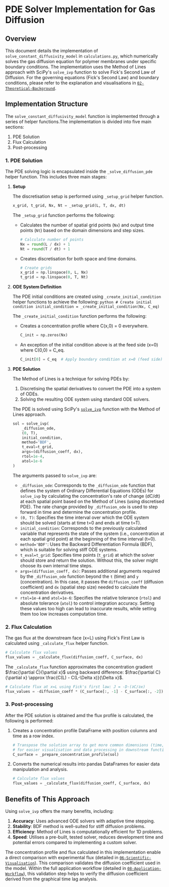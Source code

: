 # PDE Solver Implementation for Gas Diffusion

## Overview

This document details the implementation of `solve_constant_diffusivity_model` in `calculations.py`, which numerically solves the gas diffusion equation for polymer membranes under specific boundary conditions. The implementation uses the Method of Lines approach with SciPy's `solve_ivp` function to solve Fick's Second Law of Diffusion. For the governing equations (Fick's Second Law) and boundary conditions, please refer to the explanation and visualisations in [`02-Theoretical-Background`](02-Theoretical-Background.md).

## Implementation Structure

The `solve_constant_diffusivity_model` function is implemented through a series of helper functions.The implementation is divided into five main sections:

1. PDE Solution
2. Flux Calculation
5. Post-processing

### 1. PDE Solution

The PDE solving logic is encapsulated inside the `_solve_diffusion_pde` helper function. This includes three main stages:

1. **Setup**

    The discretisation setup is performed using `_setup_grid` helper function.
    ```python
    x_grid, t_grid, Nx, Nt = _setup_grid(L, T, dx, dt)
    ```
    
    The `_setup_grid` function performs the following:

    - Calculates the number of spatial grid points (`Nx`) and output time points (`Nt`) based on the domain dimensions and step sizes.
        ```python
        # Calculate number of points
        Nx = round(L / dx) + 1
        Nt = round(T / dt) + 1
        ```

    - Creates discretisation for both space and time domains.
        ```python
        # Create grids
        x_grid = np.linspace(0, L, Nx)
        t_grid = np.linspace(0, T, Nt)    
        ```


2. **ODE System Definition**

    The PDE initial conditions are created using `_create_initial_condition` helper functions to achieve the following:
        ```python
        # Create initial condition
        initial_condition = _create_initial_condition(Nx, C_eq)
        ```

    The `_create_initial_condition` function performs the following:

    - Creates a concentration profile where C(x,0) = 0 everywhere.
        ```python
        C_init = np.zeros(Nx)
        ```

    - An exception of the initial condition above is at the feed side (x=0) where C(0,0) = C_eq.
        ```python
        C_init[0] = C_eq  # Apply boundary condition at x=0 (feed side)
        ```

3. **PDE Solution**
    
    The Method of Lines is a technique for solving PDEs by:
    1. Discretising the spatial derivatives to convert the PDE into a system of ODEs.
    2. Solving the resulting ODE system using standard ODE solvers.
    
    The PDE is solved using SciPy's [`solve_ivp`](https://docs.scipy.org/doc/scipy/reference/generated/scipy.integrate.solve_ivp.html) function with the Method of Lines approach.

    ```python
    sol = solve_ivp(
        _diffusion_ode,
        (0, T),
        initial_condition,
        method='BDF',
        t_eval=t_grid,
        args=(diffusion_coeff, dx),
        rtol=1e-4,
        atol=1e-6
    )
    ```

    The arguments passed to `solve_ivp` are:
    - `_diffusion_ode`: Corresponds to the `_diffusion_ode` function that defines the system of Ordinary Differential Equations (ODEs) for `solve_ivp` by calculating the concentration's rate of change (dC/dt) at each spatial point based on the Method of Lines (using discretised PDE). The rate change provided by `_diffusion_ode` is used to step forward in time and determine the concentration profile.
    - `(0, T)`: Specifies the time interval over which the ODE system should be solved (starts at time t=0 and ends at time t=T).
    - `initial_condition`: Corresponds to the previously calculated variable that represents the state of the system (i.e., concentration at each spatial grid point) at the beginning of the time interval (t=0).
    - `method='BDF'`: Uses the Backward Differentiation Formula (BDF), which is suitable for solving stiff ODE systems.
    - `t_eval=t_grid`: Specifies time points (`t_grid`) at which the solver should store and return the solution. Without this, the solver might choose its own internal time steps.
    - `args=(diffusion_coeff, dx)`: Passes additional arguments required by the `_diffusion_ode` function beyond the `t` (time) and `y` (concentration). In this case, it passes the `diffusion_coeff` (diffusion coefficient) and `dx` (spatial step size) needed to calculate the concentration derivatives.
    - `rtol=1e-4` and `atol=1e-6`: Specifies the relative tolerance (`rtol`) and absolute tolerance (`atol`) to control integration accuracy. Setting these values too high can lead to inaccurate results, while setting them too low increases computation time.

### 2. Flux Calculation

The gas flux at the downstream face (x=L) using Fick's First Law is calculated using `_calculate_flux` helper function.


```python
# Calculate flux values
flux_values = _calculate_flux(diffusion_coeff, C_surface, dx)
```

The `_calculate_flux` function approximates the concentration gradient $\frac{\partial C}{\partial x}$ using backward difference: $\frac{\partial C}{\partial x} \approx \frac{C(L) - C(L-\Delta x)}{\Delta x}$.

```python
# Calculate flux at x=L using Fick's first law: J = -D·(∂C/∂x)
flux_values = -diffusion_coeff * (C_surface[:, -1] - C_surface[:, -2]) / dx
```

### 3. Post-processing

After the PDE solution is obtained amd the flux profile is calculated, the following is performed:

1. Creates a concentration profile DataFrame with position columns and time as a row index.
    ```python
    # Transpose the solution array to get more common dimensions (time, position) instead of (position, time)
    # for easier visualisation and data processing in downstream functions
    C_surface = _prepare_concentration_profile(sol)
    ```

2. Converts the numerical results into pandas DataFrames for easier data manipulation and analysis.
    ```python
    # Calculate flux values
    flux_values = _calculate_flux(diffusion_coeff, C_surface, dx)
    ```

## Benefits of This Approach

Using `solve_ivp` offers the many benefits, including:
1. **Accuracy**: Uses advanced ODE solvers with adaptive time stepping.
2. **Stability**: BDF method is well-suited for stiff diffusion problems.
3. **Efficiency**: Method of Lines is computationally efficient for 1D problems.
4.  **Speed**: Utilises a pre-built, tested solver, reduces development time and potential errors compared to implementing a custom solver.

The concentration profile and flux calculated in this implementation enable a direct comparison with experimental flux (detailed in  [`06-Scientific-Visualisation`](06-Scientific-Visualiation.md)). This comparison validates the diffusion coefficient used in the model. Within the full application workflow (detailed in [`08-Application-Workflow`](08-Application-Workflow.md)), this validation step helps to verify the diffusion coefficient derived from the graphical time lag analysis.